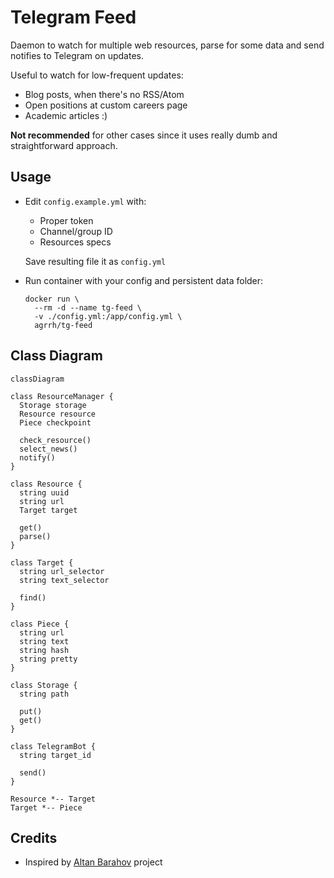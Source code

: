 # Telegram Feed

Daemon to watch for multiple web resources, parse for some data and send notifies to Telegram on updates.

Useful to watch for low-frequent updates:

- Blog posts, when there's no RSS/Atom
- Open positions at custom careers page
- Academic articles :)

**Not recommended** for other cases since it uses really dumb and straightforward approach.

## Usage

- Edit `config.example.yml` with:
  - Proper token
  - Channel/group ID
  - Resources specs

  Save resulting file it as `config.yml`

- Run container with your config and persistent data folder:
  ```
  docker run \
    --rm -d --name tg-feed \
    -v ./config.yml:/app/config.yml \
    agrrh/tg-feed
  ```

## Class Diagram

```mermaid
classDiagram

class ResourceManager {
  Storage storage
  Resource resource
  Piece checkpoint

  check_resource()
  select_news()
  notify()
}

class Resource {
  string uuid
  string url
  Target target

  get()
  parse()
}

class Target {
  string url_selector
  string text_selector

  find()
}

class Piece {
  string url
  string text
  string hash
  string pretty
}

class Storage {
  string path

  put()
  get()
}

class TelegramBot {
  string target_id

  send()
}

Resource *-- Target
Target *-- Piece
```

## Credits

- Inspired by [Altan Barahov](https://github.com/nett00n/AltanBarahovProject) project
